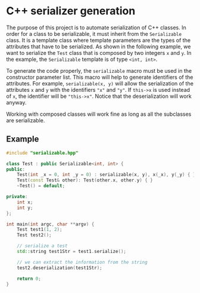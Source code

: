 # C++ serializer generation

The purpose of this project is to automate serialization of C++ classes. In
order for a class to be serializable, it must inherit from the `Serializable`
class. It is a template class where template parameters are the types of the
attributes that have to be serialized. As shown in the following example, we
want to serialize the `Test` class that is composed by two integers `x` and `y`.
In the example, the `Serializable` template is of type `<int, int>`.

To generate the code properly, the `serializable` macro must be used in the
constructor parameter list. This macro will help to generate identifiers of the
attributes. For example, `serializable(x, y)` will allow the serialization of
the attributes `x` and `y` with the identifiers `"x"` and `"y"`. If `this->x`
is used instead of `x`, the identifier will be `"this->x"`. Notice that the
deserialization will work anyway.

Working with composed classes will work fine as long as all the subclasses are
serializable.

## Example

```cpp
#include "serializable.hpp"

class Test : public Serializable<int, int> {
public:
    Test(int _x = 0, int _y = 0) : serializable(x, y), x(_x), y(_y) { }
    Test(const Test& other): Test(other.x, other.y) { }
    ~Test() = default;

private:
    int x;
    int y;
};

int main(int argc, char **argv) {
    Test test1(1, 2);
    Test test2();

    // serialize a test
    std::string test1Str = test1.serialize();

    // we can extract the information from the string
    test2.deserialization(test1Str);

    return 0;
}
```
